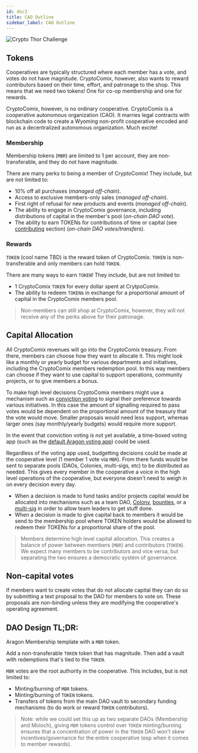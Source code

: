 ```yaml
---
id: doc3
title: CAO Outline
sidebar_label: CAO Outline
---
```


![Crypto Thor Challenge](https://i.imgur.com/c9o0SJv.jpg)

## Tokens

Cooperatives are typically structured where each member has a vote, and votes do not have magnitude. CryptoComix, however, also wants to reward contributors based on their time, effort, and patronage to the shop. This means that we need two tokens! One for co-op membership and one for rewards.

CryptoComix, however, is no ordinary cooperative. CryptoComix is a cooperative autonomous organization (CAO). It marries legal contracts with blockchain code to create a Wyoming non-profit cooperative encoded and run as a decentralized autonomous organization. Much excite!

### Membership

Membership tokens (`MBR`) are limited to 1 per account, they are non-transferable, and they do not have magnitude.

There are many perks to being a member of CryptoComix! They include, but are not limited to:

- 10% off all purchases (*managed off-chain*).
- Access to exclusive members-only sales (*managed off-chain*).
- First right of refusal for new products and events (*managed off-chain*).
- The ability to engage in CryptoComix governance, including distributions of capital in the member's pool (*on-chain DAO vote*).
- The ability to earn TOKENs for contributions of time or capital (see [contributing](###Contributing) section) (*on-chain DAO votes/transfers*).

### Rewards

`TOKEN` (cool name TBD) is the reward token of CryptoComix. `TOKEN` is non-transferable and only members can hold `TOKEN`.

There are many ways to earn `TOKEN`! They include, but are not limited to:

- 1 CryptoComix `TOKEN` for every dollar spent at CrytpoComix.
- The ability to redeem `TOKEN`s in exchange for a proportional amount of capital in the CryptoComix members pool.

> Non-members can still shop at CryptoComix, however, they will not receive any of the perks above for their patronage.

## Capital Allocation

All CryptoComix revenues will go into the CryptoComix treasury. From there, members can choose how they want to allocate it. This might look like a monthly or yearly budget for various departments and initiatives, including the CryptoComix members redemption pool. In this way members can choose if they want to use capital to support operations, community projects, or to give members a bonus.

To make high level decisions CryptoComix members might use a mechanism such as [conviction voting](https://github.com/1Hive/conviction-voting-app/) to signal their preference towards various initiatives. In this case the amount of signalling required to pass votes would be dependent on the proportional amount of the treasury that the vote would move. Smaller proposals would need less support, whereas larger ones (say monthly/yearly budgets) would require more support.

In the event that conviction voting is not yet available, a time-boxed voting app (such as the [default Aragon voting app](https://github.com/aragon/aragon-apps/blob/master/apps/voting/)) could be used.

Regardless of the voting app used, budgetting decisions could be made at the cooperative level (1 member 1 vote via `MBR`). From there funds would be sent to separate pools (DAOs, Colonies, multi-sigs, etc) to be distributed as needed. This gives every member in the cooperative a voice in the high level operations of the cooperative, but everyone doesn't need to weigh in on every decision every day.

- When a decision is made to fund tasks and/or projects capital would be allocated into mechanisms such as a team DAO, [Colony](https://colony.io/), [bounties](https://colony.io/), or a [multi-sig](https://gnosis-safe.io/) in order to allow team leaders to get stuff done.
- When a decision is made to give capital back to members it would be send to the membership pool where TOKEN holders would be allowed to redeem their TOKENs for a proportional share of the pool.

> Members determine high level capital allocation. This creates a balance of power between members (`MBR`) and contributors (`TOKEN`). We expect many members to be contributors and vice versa, but separating the two ensures a democratic system of governance.

## Non-capital votes

If members want to create votes that do not allocate capital they can do so by submitting a text proposal to the DAO for members to vote on. These proposals are non-binding unless they are modifying the cooperative's operating agreement.

## DAO Design TL;DR:

Aragon Membership template with a `MBR` token.

Add a non-transferable `TOKEN` token that has magnitude. Then add a vault with redemptions that's tied to the `TOKEN`.

`MBR` votes are the root authority in the cooperative. This includes, but is not limited to:

- Minting/burning of `MBR` tokens.
- Minting/burning of `TOKEN` tokens.
- Transfers of tokens from the main DAO vault to secondary funding mechanisms (to do work or reward `TOKEN` contributors).

> Note: while we could set this up as two separate DAOs (Membership and Moloch), giving `MBR` tokens control over `TOKEN` minting/burning ensures that a concentration of power in the `TOKEN` DAO won't skew incentives/governance for the entire cooperative (esp when it comes to member rewards).
